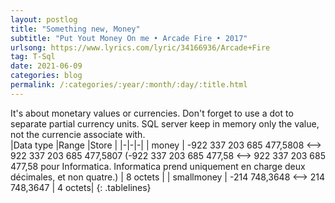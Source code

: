 ```yaml
---
layout: postlog
title: "Something new, Money"
subtitle: "Put Yout Money On me • Arcade Fire • 2017"
urlsong: https://www.lyrics.com/lyric/34166936/Arcade+Fire
tag: T-Sql
date: 2021-06-09
categories: blog
permalink: /:categories/:year/:month/:day/:title.html
---
```


It's about monetary values or currencies. Don't forget to use a dot to separate partial currency units. SQL server keep in memory only the value, not the currencie associate with.    
|Data type |Range |Store |
|-|-|-|
| money | 	-922 337 203 685 477,5808 <--> 922 337 203 685 477,5807 (-922 337 203 685 477,58 <--> 922 337 203 685 477,58 pour Informatica. Informatica prend uniquement en charge deux décimales, et non quatre.) 	| 8 octets |
| smallmoney |	-214 748,3648 <--> 214 748,3647 	 | 4 octets|
{: .tablelines}
